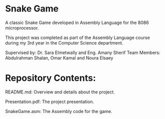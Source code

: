 # Snake Game

A classic Snake Game developed in Assembly Language for the 8086 microprocessor.

This project was completed as part of the Assembly Language course during my 3rd year in the Computer Science department.

Supervised by: Dr. Sara Elmetwally and Eng. Amany Sherif
Team Members: Abdulrahman Shalan, Omar Kamal and Noura Elsaey

# Repository Contents:

README.md: Overview and details about the project.

Presentation.pdf: The project presentation.

SnakeGame.asm: The Assembly code for the game.
